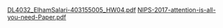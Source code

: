 [DL4032_ElhamSalari-403155005_HW04.pdf](https://github.com/user-attachments/files/22247982/DL4032_ElhamSalari-403155005_HW04.pdf)
[NIPS-2017-attention-is-all-you-need-Paper.pdf](https://github.com/user-attachments/files/22247988/NIPS-2017-attention-is-all-you-need-Paper.pdf)
